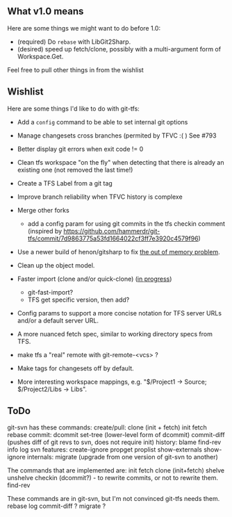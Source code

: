 ## What v1.0 means

Here are some things we might want to do before 1.0:

* (required) Do `rebase` with LibGit2Sharp.
* (desired) speed up fetch/clone, possibly with a multi-argument form of Workspace.Get.

Feel free to pull other things in from the wishlist

## Wishlist

Here are some things I'd like to do with git-tfs:

* Add a `config` command to be able to set internal git options
* Manage changesets cross branches (permited by TFVC :( ) See #793
* Better display git errors when exit code != 0
* Clean tfs workspace "on the fly" when detecting that there is already an existing one (not removed the last time!)
* Create a TFS Label from a git tag
* Improve branch reliability when TFVC history is complexe

* Merge other forks
  * add a config param for using git commits in the tfs checkin comment (inspired by https://github.com/hammerdr/git-tfs/commit/7d9863775a53fd1664022cf3ff7e3920c4579f96)
* Use a newer build of henon/gitsharp to fix [the out of memory problem](https://github.com/git-tfs/git-tfs/issues/22).
* Clean up the object model.
* Faster import (clone and/or quick-clone) ([in progress](https://github.com/git-tfs/git-tfs/issues/173))
  * git-fast-import?
  * TFS get specific version, then add?
* Config params to support a more concise notation for TFS server URLs and/or a default server URL.
* A more nuanced fetch spec, similar to working directory specs from TFS.
* make tfs a "real" remote with git-remote-&lt;vcs&gt; ?
* Make tags for changesets off by default.
* More interesting workspace mappings, e.g. "$/Project1 -> Source; $/Project2/Libs -> Libs".


## ToDo

git-svn has these commands:
  create/pull:
    clone (init + fetch)
    init
    fetch
    rebase
  commit:
    dcommit
    set-tree (lower-level form of dcommit)
    commit-diff (pushes diff of git revs to svn, does not require init)
  history:
    blame
    find-rev
    info
    log
  svn features:
    create-ignore
    propget
    proplist
    show-externals
    show-ignore
  internals:
    migrate (upgrade from one version of git-svn to another)

The commands that are implemented are:
  init
  fetch
  clone (init+fetch)
  shelve
  unshelve
  checkin (dcommit?) - to rewrite commits, or not to rewrite them.
  find-rev

These commands are in git-svn, but I'm not convinced git-tfs needs them.
  rebase
  log
  commit-diff ?
  migrate ?

